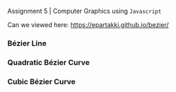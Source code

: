 Assignment 5 | Computer Graphics using `Javascript`

Can we viewed here: https://epartakki.github.io/bezier/

### Bézier Line

### Quadratic Bézier Curve

### Cubic Bézier Curve
